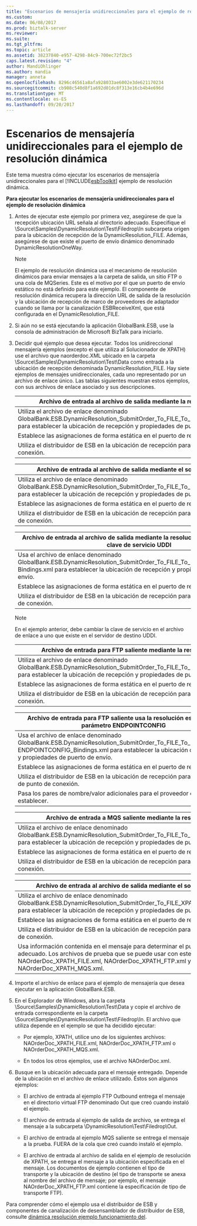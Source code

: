 ```yaml
---
title: "Escenarios de mensajería unidireccionales para el ejemplo de resolución dinámica | Documentos de Microsoft"
ms.custom: 
ms.date: 06/08/2017
ms.prod: biztalk-server
ms.reviewer: 
ms.suite: 
ms.tgt_pltfrm: 
ms.topic: article
ms.assetid: 38237840-e957-4298-84c9-700ec72f2bc5
caps.latest.revision: "4"
author: MandiOhlinger
ms.author: mandia
manager: anneta
ms.openlocfilehash: 8296c46561a8afa928033ae6002e3de621170234
ms.sourcegitcommit: cb908c540d8f1a692d01dc8f313e16cb4b4e696d
ms.translationtype: MT
ms.contentlocale: es-ES
ms.lasthandoff: 09/20/2017
---
```

# <a name="one-way-messaging-scenarios-for-the-dynamic-resolution-sample"></a>Escenarios de mensajería unidireccionales para el ejemplo de resolución dinámica
Este tema muestra cómo ejecutar los escenarios de mensajería unidireccionales para el [!INCLUDE[esbToolkit](../includes/esbtoolkit-md.md)] ejemplo de resolución dinámica.  
  
 **Para ejecutar los escenarios de mensajería unidireccionales para el ejemplo de resolución dinámica**  
  
1.  Antes de ejecutar este ejemplo por primera vez, asegúrese de que la recepción ubicación URL señala al directorio adecuado. Especifique el \Source\Samples\DynamicResolution\Test\Filedrop\In subcarpeta origen para la ubicación de recepción de la DynamicResolution_FILE. Además, asegúrese de que existe el puerto de envío dinámico denominado DynamicResolutionOneWay.  
  
    > [!NOTE]
    >  El ejemplo de resolución dinámica usa el mecanismo de resolución dinámicos para enviar mensajes a la carpeta de salida, un sitio FTP o una cola de MQSeries. Este es el motivo por el que un puerto de envío estático no está definido para este ejemplo. El componente de resolución dinámica recupera la dirección URL de salida de la resolución y la ubicación de recepción de marco de proveedores de adaptador cuando se llama por la canalización ESBReceiveXml, que está configurada en el DynamicResolution_FILE.  
  
2.  Si aún no se está ejecutando la aplicación GlobalBank.ESB, use la consola de administración de Microsoft BizTalk para iniciarlo.  
  
3.  Decidir qué ejemplo que desea ejecutar. Todos los unidireccional mensajería ejemplos (excepto el que utiliza al Solucionador de XPATH) use el archivo que naorderdoc.XML ubicado en la carpeta \Source\Samples\DynamicResolution\Test\Data como entrada a la ubicación de recepción denominada DynamicResolution_FILE. Hay siete ejemplos de mensajes unidireccionales, cada uno representado por un archivo de enlace único. Las tablas siguientes muestran estos ejemplos, con sus archivos de enlace asociado y sus descripciones.  
  
    |Archivo de entrada al archivo de salida mediante la resolución estática|  
    |-------------------------------------------------------------|  
    |Utiliza el archivo de enlace denominado GlobalBank.ESB.DynamicResolution_SubmitOrder_To_FILE_To_FILE_STATIC_Bindings.xml para establecer la ubicación de recepción y propiedades de puerto de envío.|  
    |Establece las asignaciones de forma estática en el puerto de recepción.|  
    |Utiliza el distribuidor de ESB en la ubicación de recepción para la resolución de punto de conexión.|  
  
    |Archivo de entrada al archivo de salida mediante el solucionador UDDI|  
    |-----------------------------------------------------------|  
    |Utiliza el archivo de enlace denominado GlobalBank.ESB.DynamicResolution_SubmitOrder_To_FILE_To_FILE_UDDI_Bindings.xml para establecer la ubicación de recepción y propiedades de puerto de envío.|  
    |Establece las asignaciones de forma estática en el puerto de recepción.|  
    |Utiliza el distribuidor de ESB en la ubicación de recepción para la resolución de punto de conexión.|  
  
    |Archivo de entrada al archivo de salida mediante la resolución UDDI a través de la clave de servicio UDDI|  
    |----------------------------------------------------------------------------|  
    |Usa el archivo de enlace denominado GlobalBank.ESB.DynamicResolution_SubmitOrder_To_FILE_To_FILE_UDDI_SERVICEKEY_ Bindings.xml para establecer la ubicación de recepción y propiedades de puerto de envío.|  
    |Establece las asignaciones de forma estática en el puerto de recepción.|  
    |Utiliza el distribuidor de ESB en la ubicación de recepción para la resolución de punto de conexión.|  
  
    > [!NOTE]
    >  En el ejemplo anterior, debe cambiar la clave de servicio en el archivo de enlace a uno que existe en el servidor de destino UDDI.  
  
    |Archivo de entrada para FTP saliente mediante la resolución estática|  
    |------------------------------------------------------------|  
    |Utiliza el archivo de enlace denominado GlobalBank.ESB.DynamicResolution_SubmitOrder_To_FILE_To_FTP_STATIC_Bindings.xml para establecer la ubicación de recepción y propiedades de puerto de envío.|  
    |Establece las asignaciones de forma estática en el puerto de recepción.|  
    |Utiliza el distribuidor de ESB en la ubicación de recepción para la resolución de punto de conexión.|  
  
    |Archivo de entrada para FTP saliente usa la resolución estática y el parámetro ENDPOINTCONFIG|  
    |-----------------------------------------------------------------------------------------|  
    |Usa el archivo de enlace denominado GlobalBank.ESB.DynamicResolution_SubmitOrder_To_FILE_To_FTP_STATIC__ ENDPOINTCONFIG_Bindings.xml para establecer la ubicación de recepción y propiedades de puerto de envío.|  
    |Establece las asignaciones de forma estática en el puerto de recepción.|  
    |Utiliza el distribuidor de ESB en la ubicación de recepción para la resolución de punto de conexión.|  
    |Pasa los pares de nombre/valor adicionales para el proveedor del adaptador establecer.|  
  
    |Archivo de entrada a MQS saliente mediante la resolución estática|  
    |------------------------------------------------------------|  
    |Utiliza el archivo de enlace denominado GlobalBank.ESB.DynamicResolution_SubmitOrder_To_FILE_To_MQS_STATIC_Bindings.xml para establecer la ubicación de recepción y propiedades de puerto de envío.|  
    |Establece las asignaciones de forma estática en el puerto de recepción.|  
    |Utiliza el distribuidor de ESB en la ubicación de recepción para la resolución de punto de conexión.|  
  
    |Archivo de entrada al archivo de salida mediante el solucionador XPATH|  
    |------------------------------------------------------------|  
    |Utiliza el archivo de enlace denominado GlobalBank.ESB.DynamicResolution_SubmitOrder_To_FILE_XPATH_STATIC_Bindings.xml para establecer la ubicación de recepción y propiedades de puerto de envío.|  
    |Establece las asignaciones de forma estática en el puerto de recepción.|  
    |Utiliza el distribuidor de ESB en la ubicación de recepción para la resolución de punto de conexión.|  
    |Usa información contenida en el mensaje para determinar el punto de conexión adecuado. Los archivos de prueba que se puede usar con este ejemplo son NAOrderDoc_XPATH_FILE.xml, NAOrderDoc_XPATH_FTP.xml y NAOrderDoc_XPATH_MQS.xml.|  
  
4.  Importe el archivo de enlace para el ejemplo de mensajería que desea ejecutar en la aplicación GlobalBank.ESB.  
  
5.  En el Explorador de Windows, abra la carpeta \Source\Samples\DynamicResolution\Test\Data y copie el archivo de entrada correspondiente en la carpeta \Source\Samples\DynamicResolution\Test\Filedrop\In. El archivo que utiliza depende en el ejemplo se que ha decidido ejecutar:  
  
    -   Por ejemplo, XPATH, utilice uno de los siguientes archivos: NAOrderDoc_XPATH_FILE.xml, NAOrderDoc_XPATH_FTP.xml o NAOrderDoc_XPATH_MQS.xml.  
  
    -   En todos los otros ejemplos, use el archivo NAOrderDoc.xml.  
  
6.  Busque en la ubicación adecuada para el mensaje entregado. Depende de la ubicación en el archivo de enlace utilizado. Éstos son algunos ejemplos:  
  
    -   El archivo de entrada al ejemplo FTP Outbound entrega el mensaje en el directorio virtual FTP denominado Out que creó cuando instaló el ejemplo.  
  
    -   El archivo de entrada al ejemplo de salida de archivo, se entrega el mensaje a la subcarpeta \DynamicResolution\Test\Filedrop\Out.  
  
    -   El archivo de entrada al ejemplo MQS saliente se entrega el mensaje a la prueba. FUERA de la cola que creó cuando instaló el ejemplo.  
  
    -   El archivo de entrada al archivo de salida en el ejemplo de resolución de XPATH, se entrega el mensaje a la ubicación especificada en el mensaje. Los documentos de ejemplo contienen el tipo de transporte y la ubicación de destino (el tipo de transporte se anexa al nombre del archivo de mensaje; por ejemplo, el mensaje NAOrderDoc_XPATH_FTP.xml contiene la especificación de tipo de transporte FTP).  
  
 Para comprender cómo el ejemplo usa el distribuidor de ESB y componentes de canalización de desensamblador de distribuidor de ESB, consulte [dinámica resolución ejemplo funcionamiento del](../esb-toolkit/how-the-dynamic-resolution-sample-works.md).